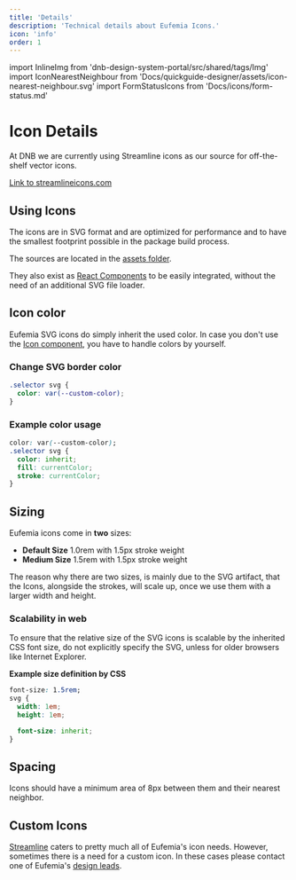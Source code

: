 ```yaml
---
title: 'Details'
description: 'Technical details about Eufemia Icons.'
icon: 'info'
order: 1
---
```


import InlineImg from 'dnb-design-system-portal/src/shared/tags/Img'
import IconNearestNeighbour from 'Docs/quickguide-designer/assets/icon-nearest-neighbour.svg'
import FormStatusIcons from 'Docs/icons/form-status.md'

# Icon Details

At DNB we are currently using Streamline icons as our source for off-the-shelf vector icons.

[Link to streamlineicons.com](https://www.streamlineicons.com/)

## Using Icons

The icons are in SVG format and are optimized for performance and to have the smallest footprint possible in the package build process.

The sources are located in the [assets folder](https://unpkg.com/@dnb/eufemia@latest/assets/icons/).

They also exist as [React Components](/uilib/components/icon) to be easily integrated, without the need of an additional SVG file loader.

## Icon color

Eufemia SVG icons do simply inherit the used color. In case you don't use the [Icon component](/uilib/components/icon), you have to handle colors by yourself.

### Change SVG border color

```css
.selector svg {
  color: var(--custom-color);
}
```

### Example color usage

```css
color: var(--custom-color);
.selector svg {
  color: inherit;
  fill: currentColor;
  stroke: currentColor;
}
```

## Sizing

Eufemia icons come in **two** sizes:

- **Default Size** 1.0rem with 1.5px stroke weight
- **Medium Size** 1.5rem with 1.5px stroke weight

The reason why there are two sizes, is mainly due to the SVG artifact, that the Icons, alongside the strokes, will scale up, once we use them with a larger width and height.

### Scalability in web

To ensure that the relative size of the SVG icons is scalable by the inherited CSS font size, do not explicitly specify the SVG, unless for older browsers like Internet Explorer.

**Example size definition by CSS**

```css
font-size: 1.5rem;
svg {
  width: 1em;
  height: 1em;

  font-size: inherit;
}
```

## Spacing

Icons should have a minimum area of 8px between them and their nearest neighbor.

<div class="image-box">
  <InlineImg
    src={IconNearestNeighbour}
    caption="Icons with nearest neighbour 8px (0.5rem) distance"
    alt="Icon's nearest neighbour"
    height="136"
  />
</div>

## Custom Icons

[Streamline](https://www.streamlineicons.com/) caters to pretty much all of Eufemia's icon needs. However, sometimes there is a need for a custom icon. In these cases please contact one of Eufemia's [design leads](/design-system/contact).

<FormStatusIcons />
